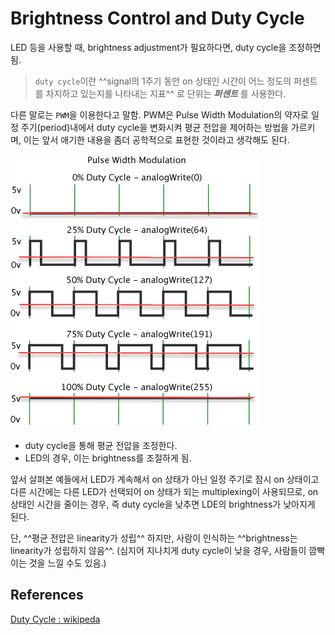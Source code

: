 # Brightness Control and Duty Cycle

LED 등을 사용할 때, brightness adjustment가 필요하다면, duty cycle을 조정하면 됨.

> `duty cycle`이란 ^^signal의 1주기 동안 on 상태인 시간이 어느 정도의 퍼센트를 차지하고 있는지를 나타내는 지표^^ 로 단위는 ***퍼센트*** 를 사용한다.


다른 말로는 `PWM`을 이용한다고 말함. PWM은 Pulse Width Modulation의 약자로 일정 주기(period)내에서 duty cycle을 변화시켜 평균 전압을 제어하는 방법을 가르키며, 이는 앞서 애기한 내용을 좀더 공학적으로 표현한 것이라고 생각해도 된다.

![pwm](img/pwm.gif)

* duty cycle을 통해 평균 전압을 조정한다.
* LED의 경우, 이는 brightness를 조절하게 됨.

앞서 살펴본 예들에서 LED가 계속해서 on 상태가 아닌 일정 주기로 잠시 on 상태이고 다른 시간에는 다른 LED가 선택되어 on 상태가 되는 multiplexing이 사용되므로, on 상태인 시간을 줄이는 경우, 즉 duty cycle을 낮추면 LDE의 brightness가 낮아지게 된다.

단, ^^평균 전압은 linearity가 성립^^ 하지만, 사람이 인식하는 ^^brightness는 linearity가 성립하지 않음^^. (심지어 지나치게 duty cycle이 낮을 경우, 사람들이 깜빡이는 것을 느낄 수도 있음.)


## References

[Duty Cycle : wikipeda](https://ko.wikipedia.org/wiki/%EB%93%80%ED%8B%B0_%EC%82%AC%EC%9D%B4%ED%81%B4)